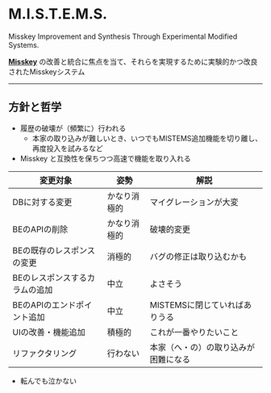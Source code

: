 
# M.I.S.T.E.M.S.

Misskey Improvement and Synthesis Through Experimental Modified Systems.

**[Misskey](https://misskey-hub.net/)** の改善と統合に焦点を当て、それらを実現するために実験的かつ改良されたMisskeyシステム

---


## 方針と哲学
- 履歴の破壊が（頻繁に）行われる
	- 本家の取り込みが難しいとき、いつでもMISTEMS追加機能を切り離し、再度投入を試みるなど
- Misskey と互換性を保ちつつ高速で機能を取り入れる


| 変更対象             | 姿勢     | 解説                 |
|------------------|--------|--------------------|
| DBに対する変更         | かなり消極的 | マイグレーションが大変        |
| BEのAPIの削除        | かなり消極的 | 破壊的変更              |
| BEの既存のレスポンスの変更   | 消極的    | バグの修正は取り込むかも       |
| BEのレスポンスするカラムの追加 | 中立| よさそう               | 
| BEのAPIのエンドポイント追加 | 中立     | MISTEMSに閉じていればありうる |
| UIの改善・機能追加       | 積極的    | これが一番やりたいこと        |
| リファクタリング         | 行わない   | 本家（へ・の）の取り込みが困難になる |


- 転んでも泣かない
